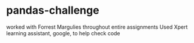 # pandas-challenge
worked with Forrest Margulies throughout entire assignments
Used Xpert learning assistant, google, to help check code 








 
